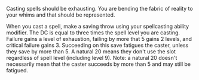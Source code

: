 Casting spells should be exhausting. You are bending the fabric of reality to your whims and that should be represented.

When you cast a spell, make a saving throw using your spellcasting ability modifier. The DC is equal to three times the spell level you are casting. Failure gains a level of exhaustion, failing by more that 5 gains 2 levels, and critical failure gains 3. Succeeding on this save fatigues the caster, unless they save by more than 5. A natural 20 means they don't use the slot regardless of spell level (including level 9). Note: a natural 20 doesn't necessarily mean that the caster succeeds by more than 5 and may still be fatigued.